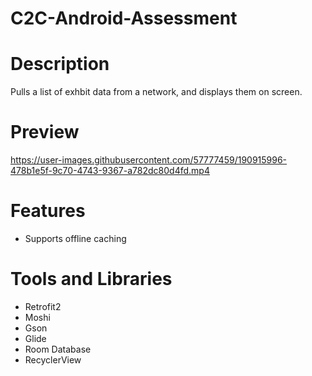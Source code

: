 # C2C-Android-Assessment

# Description
Pulls a list of exhbit data from a network, and displays them on screen.

# Preview

https://user-images.githubusercontent.com/57777459/190915996-478b1e5f-9c70-4743-9367-a782dc80d4fd.mp4

# Features
* Supports offline caching

# Tools and Libraries
* Retrofit2
* Moshi
* Gson
* Glide
* Room Database
* RecyclerView
